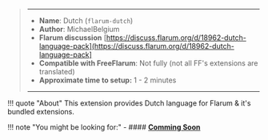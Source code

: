 > ---
> - **Name**: Dutch (`flarum-dutch`)
> - **Author**: MichaelBelgium
> - **Flarum discussion** [https://discuss.flarum.org/d/18962-dutch-language-pack](https://discuss.flarum.org/d/18962-dutch-language-pack]
> - **Compatible with FreeFlarum**: Not fully (not all FF's extensions are translated)
> - **Approximate time to setup:** 1 - 2 minutes
>
> ---

!!! quote "About"
    This extension provides Dutch language for Flarum & it's bundled extensions.

!!! note "You might be looking for:"
    - #### **[Comming Soon]()**

